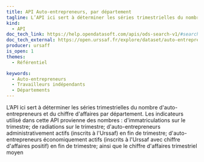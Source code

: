 ```yaml
---
title: API Auto-entrepreneurs, par département
tagline: L’API ici sert à déterminer les séries trimestrielles du nombre d'auto-entrepreneurs et du chiffre d'affaires par département
kind:
  - API
doc_tech_link: https://help.opendatasoft.com/apis/ods-search-v1/#search-api-v1
doc_tech_external: https://open.urssaf.fr/explore/dataset/auto-entrepreneurs-par-departement/api/
producer: ursaff
is_open: 1
themes:
  - Référentiel

keywords:
  - Auto-entrepreneurs
  - Travailleurs indépendants
  - Départements
---
```


L’API ici sert à déterminer les séries trimestrielles du nombre d'auto-entrepreneurs et du chiffre d'affaires par département. Les indicateurs utilisé dans cette API provienne des nombres : d'immatriculations sur le trimestre; de radiations sur le trimestre; d'auto-entrepreneurs administrativement actifs (inscrits à l'Urssaf) en fin de trimestre; d'auto-entrepreneurs économiquement actifs (inscrits à l'Urssaf avec chiffre d'affaires positif) en fin de trimestre; ainsi que le chiffre d'affaires trimestriel moyen
